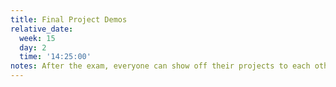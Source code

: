 ```yaml
---
title: Final Project Demos
relative_date:
  week: 15
  day: 2
  time: '14:25:00'
notes: After the exam, everyone can show off their projects to each other. 
---
```

